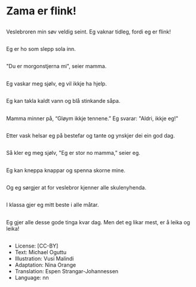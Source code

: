 # Zama er flink!

##
Veslebroren min søv veldig seint.
Eg vaknar tidleg, fordi eg er flink!

##
Eg er ho som slepp sola inn.

##
"Du er morgonstjerna mi", seier mamma.

##
Eg vaskar meg sjølv, eg vil ikkje ha hjelp.

##
Eg kan takla kaldt vann og blå stinkande såpa.

##
Mamma minner på, “Gløym ikkje tennene.”
Eg svarar: "Aldri, ikkje eg!"

##
Etter vask helsar eg på bestefar og tante og ynskjer dei ein god dag.

##
Så kler eg meg sjølv, "Eg er stor no mamma,” seier eg.

##
Eg kan kneppa knappar og spenna skorne mine.

##
Og eg sørgjer at for veslebror kjenner alle skulenyhenda.

##
I klassa gjer eg mitt beste i alle måtar.

##
Eg gjer alle desse gode tinga kvar dag.
Men det eg likar mest, er å leika og leika!

##
* License: [CC-BY]
* Text: Michael Oguttu
* Illustration: Vusi Malindi
* Adaptation: Nina Orange
* Translation: Espen Strangar-Johannessen
* Language: nn
